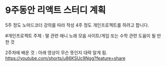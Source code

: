 # 9주동안 리액트 스터디 계획
5주 정도 노마드코더 강의를 따라 작성
4주 정도 개인프로젝트를 하려고 합니다.

#개인프로젝트 주제 : 딸 관련 애니 노래 모음 사이트/게임 또는 수학 관련 도움이 될 만한 것 

2주차에 배운 것 : 아래 영상이 무슨 뜻인지 대략 알게 됨.
https://youtube.com/shorts/u86KSUc9Ngg?feature=share
